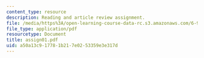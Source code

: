 ```yaml
---
content_type: resource
description: Reading and article review assignment.
file: /media/https%3A/open-learning-course-data-rc.s3.amazonaws.com/6-931-development-of-inventions-and-creative-ideas-spring-2008/a50a13c917781b217e0253359e3e317d_assign01.pdf
file_type: application/pdf
resourcetype: Document
title: assign01.pdf
uid: a50a13c9-1778-1b21-7e02-53359e3e317d
---
```

